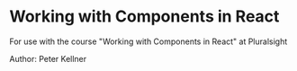 # Working with Components in React

For use with the course "Working with Components in React" at Pluralsight

Author: Peter Kellner
